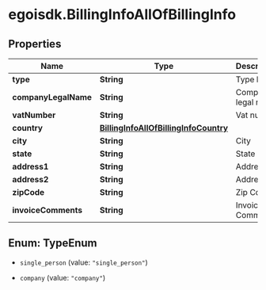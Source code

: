 # egoisdk.BillingInfoAllOfBillingInfo

## Properties

Name | Type | Description | Notes
------------ | ------------- | ------------- | -------------
**type** | **String** | Type billing | [optional] 
**companyLegalName** | **String** | Company legal name | [optional] 
**vatNumber** | **String** | Vat number | [optional] 
**country** | [**BillingInfoAllOfBillingInfoCountry**](BillingInfoAllOfBillingInfoCountry.md) |  | [optional] 
**city** | **String** | City | [optional] 
**state** | **String** | State | [optional] 
**address1** | **String** | Address 1 | [optional] 
**address2** | **String** | Address 2 | [optional] 
**zipCode** | **String** | Zip Code | [optional] 
**invoiceComments** | **String** | Invoice Comments | [optional] 



## Enum: TypeEnum


* `single_person` (value: `"single_person"`)

* `company` (value: `"company"`)




